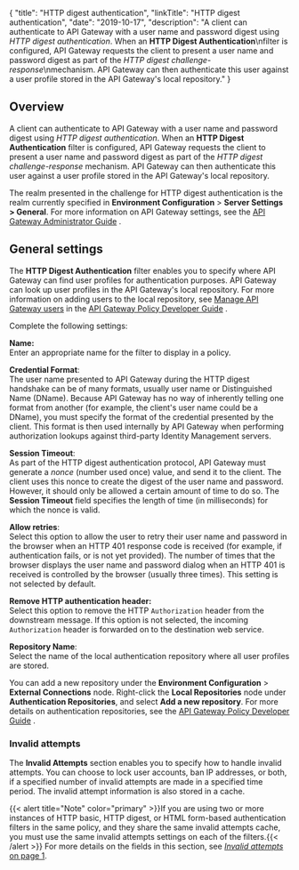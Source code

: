 {
"title": "HTTP digest authentication",
"linkTitle": "HTTP digest authentication",
"date": "2019-10-17",
"description": "A client can authenticate to API Gateway with a user name and password digest using *HTTP digest authentication*. When an **HTTP Digest Authentication**\\nfilter is configured, API Gateway requests the client to present a user name and password digest as part of the *HTTP digest challenge-response*\\nmechanism. API Gateway can then authenticate this user against a user profile stored in the API Gateway's local repository."
}
﻿
<div id="p_authn_http_digest_overview">

Overview
--------

A client can authenticate to API Gateway with a user name and password digest using *HTTP digest authentication*. When an **HTTP Digest Authentication**
filter is configured, API Gateway requests the client to present a user name and password digest as part of the *HTTP digest challenge-response*
mechanism. API Gateway can then authenticate this user against a user profile stored in the API Gateway's local repository.

The realm presented in the challenge for HTTP digest authentication is the realm currently specified in **Environment Configuration** > **Server Settings > General**. For more information on API Gateway settings, see the
[API Gateway Administrator Guide](/bundle/APIGateway_77_AdministratorGuide_allOS_en_HTML5/)
.

</div>

<div id="p_authn_http_digest_authn_conf">

General settings
----------------

The **HTTP Digest Authentication**
filter enables you to specify where API Gateway can find user profiles for authentication purposes. API Gateway can look up user profiles in the API Gateway's local repository. For more information on adding users to the local repository, see
[Manage API Gateway users](/csh?context=637&product=prod-api-gateway-77)
in the
[API Gateway Policy Developer Guide](/bundle/APIGateway_77_PolicyDevGuide_allOS_en_HTML5/)
.

Complete the following settings:

**Name:**\
Enter an appropriate name for the filter to display in a policy.

**Credential Format**:\
The user name presented to API Gateway during the HTTP digest handshake can be of many formats, usually user name or Distinguished Name (DName). Because API Gateway has no way of inherently telling one format from another (for example, the client's user name could be a DName), you must specify the format of the credential presented by the client. This format is then used internally by API Gateway when performing authorization lookups against third-party Identity Management servers.

**Session Timeout**:\
As part of the HTTP digest authentication protocol, API Gateway must generate a *nonce*
(number used once) value, and send it to the client. The client uses this nonce to create the digest of the user name and password. However, it should only be allowed a certain amount of time to do so. The **Session Timeout**
field specifies the length of time (in milliseconds) for which the nonce is valid.

**Allow retries**:\
Select this option to allow the user to retry their user name and password in the browser when an HTTP 401 response code is received (for example, if authentication fails, or is not yet provided). The number of times that the browser displays the user name and password dialog when an HTTP 401 is received is controlled by the browser (usually three times). This setting is not selected by default.

**Remove HTTP authentication header:**\
Select this option to remove the HTTP `Authorization`
header from the downstream message. If this option is not selected, the incoming `Authorization`
header is forwarded on to the destination web service.

**Repository Name**:\
Select the name of the local authentication repository where all user profiles are stored.

You can add a new repository under the **Environment Configuration** > **External Connections**
node. Right-click the **Local Repositories**
node under **Authentication Repositories**, and select **Add a new repository**. For more details on authentication repositories, see the
[API Gateway Policy Developer Guide](/bundle/APIGateway_77_PolicyDevGuide_allOS_en_HTML5/)
.

<div id="p_authn_http_digest_authn_conf_attempts">

### Invalid attempts

The **Invalid Attempts**
section enables you to specify how to handle invalid attempts. You can choose to lock user accounts, ban IP addresses, or both, if a specified number of invalid attempts are made in a specified time period. The invalid attempt information is also stored in a cache.

{{< alert title="Note" color="primary" >}}If you are using two or more instances of HTTP basic, HTTP digest, or HTML form-based authentication filters in the same policy, and they share the same invalid attempts cache, you must use the same invalid attempts settings on each of the filters.{{< /alert >}}
For more details on the fields in this section, see [*Invalid attempts* on page 1](authn_http_basic.htm#Invalid).

</div>

</div>
